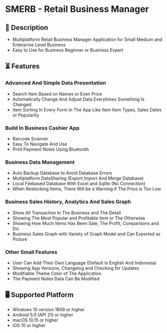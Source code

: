 # SMERB - Retail Business Manager

## 📝 Description
- Multiplatform Retail Business Manager Application for Small Medium and Enterprise Level Business
- Easy to Use for Business Beginner or Business Expert

## ⏳ Features
### Advanced And Simple Data Presentation
- Search Item Based on Names or Even Price
- Automatically Change And Adjust Data Everytimes Something Is Changed
- Item Sorting In Every Form In The App Like Item Item Types, Sales Dates or Popularity
### Build In Business Cashier App
- Barcode Scanner
- Easy To Navigate And Use
- Print Payment Notes Using Bluetooth
### Business Data Management
- Auto Backup Database to Avoid Database Errors 
- Multiplatform DataSharing (Export Import And Merge Database)
- Local Filebased Database With Excel and Sqlite (No Connection)
- When Restocking Items, There Will be a Warning if The Price is Too Low
### Business Sales History, Analytics And Sales Graph 
- Show All Transaction In The Business and The Detail
- Showing The Most Popular and Profitable item or The Otherwise
- Showing How Much Items Has Been Sale, The Profit, Comparisons and Etc
- Business Sales Graph with Variety of Graph Model and Can Exported as Picture
### Other Small Features
- User Can Add Their Own Language (Default Is English And Indonesia)
- Showing App Versions, Changelog and Checking for Updates
- Modifiable Theme Color of The Application 
- The Payment Notes Data Can Be Modified

## 🖥️ Supported Platform
- Windows 10 version 1809 or higher
- Android 5.0 (API 21) or higher
- macOS 10.15 or higher
- iOS 10 or higher
